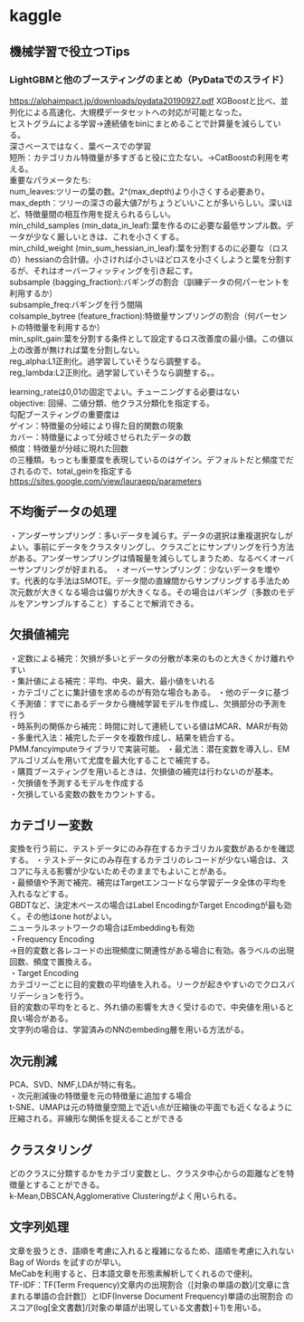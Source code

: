 # kaggle
## 機械学習で役立つTips
### LightGBMと他のブースティングのまとめ（PyDataでのスライド）  
https://alphaimpact.jp/downloads/pydata20190927.pdf
XGBoostと比べ、並列化による高速化、大規模データセットへの対応が可能となった。  
ヒストグラムによる学習→連続値をbinにまとめることで計算量を減らしている。  
深さベースではなく、葉ベースでの学習  
短所：カテゴリカル特徴量が多すぎると役に立たない。→CatBoostの利用を考える。  
重要なパラメータたち:  
num_leaves:ツリーの葉の数。2^(max_depth)より小さくする必要あり。  
max_depth：ツリーの深さの最大値7がちょうどいいことが多いらしい。深いほど、特徴量間の相互作用を捉えられるらしい。  
min_child_samples (min_data_in_leaf):葉を作るのに必要な最低サンプル数。データが少なく厳しいときは、これを小さくする。  
min_child_weight (min_sum_hessian_in_leaf):葉を分割するのに必要な（ロスの）hessianの合計値。小さければ小さいほどロスを小さくしようと葉を分割するが、それはオーバーフィッティングを引き起こす。  
subsample (bagging_fraction):バギングの割合（訓練データの何パーセントを利用するか）  
subsample_freq:バギングを行う間隔  
colsample_bytree (feature_fraction):特徴量サンプリングの割合（何パーセントの特徴量を利用するか）  
min_split_gain:葉を分割する条件として設定するロス改善度の最小値。この値以上の改善が無ければ葉を分割しない。  
reg_alpha:L1正則化。過学習していそうなら調整する。  
reg_lambda:L2正則化。過学習していそうなら調整する。。

learning_rateは0,01の固定でよい。チューニングする必要はない  
objective: 回帰、二値分類、他クラス分類化を指定する。  
勾配ブースティングの重要度は  
ゲイン：特徴量の分岐により得た目的関数の現象  
カバー：特徴量によって分岐させられたデータの数  
頻度：特徴量が分岐に現れた回数  
の三種類。もっとも重要度を表現しているのはゲイン。デフォルトだと頻度でだされるので、total_geinを指定する    
https://sites.google.com/view/lauraepp/parameters

## 不均衡データの処理
・アンダーサンプリング：多いデータを減らす。データの選択は重複選択なしがよい。事前にデータをクラスタリングし、クラスごとにサンプリングを行う方法がある。アンダーサンプリングは情報量を減らしてしまうため、なるべくオーバーサンプリングが好まれる。
・オーバーサンプリング：少ないデータを増やす。代表的な手法はSMOTE。データ間の直線間からサンプリングする手法ため次元数が大きくなる場合は偏りが大きくなる。その場合はバギング（多数のモデルをアンサンブルすること）することで解消できる。

## 欠損値補完
・定数による補完：欠損が多いとデータの分散が本来のものと大きくかけ離れやすい  
・集計値による補完：平均、中央、最大、最小値をいれる  
・カテゴリごとに集計値を求めるのが有効な場合もある。
・他のデータに基づく予測値：すでにあるデータから機械学習モデルを作成し、欠損部分の予測を行う  
・時系列の関係から補完：時間に対して連続している値はMCAR、MARが有効  
・多重代入法：補完したデータを複数作成し、結果を統合する。PMM.fancyimputeライブラリで実装可能。
・最尤法：潜在変数を導入し、EMアルゴリズムを用いて尤度を最大化することで補完する。  
・購買ブースティングを用いるときは、欠損値の補完は行わないのが基本。  
・欠損値を予測するモデルを作成する  
・欠損している変数の数をカウントする。  

## カテゴリー変数
変換を行う前に、テストデータにのみ存在するカテゴリカル変数があるかを確認する。
・テストデータにのみ存在するカテゴリのレコードが少ない場合は、スコアに与える影響が少ないためそのままでもよいことがある。  
・最頻値や予測で補完、補完はTargetエンコードなら学習データ全体の平均を入れるなどする。  
GBDTなど、決定木ベースの場合はLabel EncodingかTarget Encodingが最も効く。その他はone hotがよい。  
ニューラルネットワークの場合はEmbeddingも有効  
・Frequency Encoding  
→目的変数と各レコードの出現頻度に関連性がある場合に有効。各ラベルの出現回数、頻度で置換える。   
・Target Encoding  
カテゴリーごとに目的変数の平均値を入れる。リークが起きやすいのでクロスバリデーションを行う。  
目的変数の平均をとると、外れ値の影響を大きく受けるので、中央値を用いると良い場合がある。  
文字列の場合は、学習済みのNNのembeding層を用いる方法がる。  

## 次元削減
PCA、SVD、NMF,LDAが特に有名。  
・次元削減後の特徴量を元の特徴量に追加する場合  
t-SNE、UMAPは元の特徴量空間上で近い点が圧縮後の平面でも近くなるように圧縮される。非線形な関係を捉えることができる

## クラスタリング
どのクラスに分類するかをカテゴリ変数とし、クラスタ中心からの距離などを特徴量とすることができる。  
k-Mean,DBSCAN,Agglomerative Clusteringがよく用いられる。

## 文字列処理
文章を扱うとき、語順を考慮に入れると複雑になるため、語順を考慮に入れないBag of Words を試すのが早い。  
MeCabを利用すると、日本語文章を形態素解析してくれるので便利。  
TF-IDF：TF(Term Frequency)文章内の出現割合（[対象の単語の数]/[文章に含まれる単語の合計数]）とIDF(Inverse Document Frequency)単語の出現割合
のスコア(log[全文書数]/[対象の単語が出現している文書数]＋1)を用いる。
